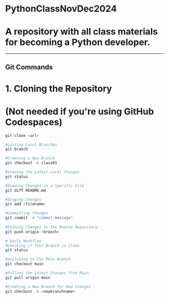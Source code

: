 # PythonClassNovDec2024
# A repository with all class materials for becoming a Python developer.

---

## Git Commands

# 1. Cloning the Repository
# (Not needed if you're using GitHub Codespaces)
```bash
git clone <url>

#Listing Local Branches
git branch

#Creating a New Branch
git checkout -b class01

#Viewing the Latest Local Changes
git status

#Viewing Changes in a Specific File
git diff README.md

#Staging Changes
git add <filename>

#Committing Changes
git commit -m "commit message"
 
#Pushing Changes to the Remote Repository 
git push origin <branch>

# Daily Workflow
#Checking if Your Branch is Clean
git status

#Switching to the Main Branch
git checkout main

#Pulling the Latest Changes from Main
git pull origin main

#Creating a New Branch for New Changes
git checkout -b <newbranchname>

